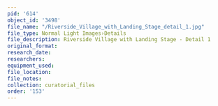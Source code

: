 ```yaml
---
pid: '614'
object_id: '3498'
file_name: "/Riverside_Village_with_Landing_Stage_detail_1.jpg"
file_type: Normal Light Images›Details
file_description: Riverside Village with Landing Stage - Detail 1
original_format:
research_date:
researchers:
equipment_used:
file_location:
file_notes:
collection: curatorial_files
order: '153'
---
```

